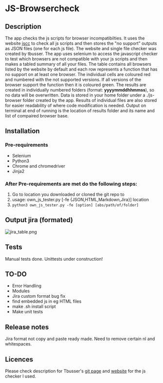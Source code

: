 # JS-Browsercheck

## Description
The app checks the js scripts for browser incompatibilties. It uses the website [jscc](http://jscc.info/) to check all js scripts and then stores the "no support" outputs as JSON files (one for each js file). The website and single file checker was created by tbusser. The app uses selenium to access the javascript checker to test which browsers are not compatible with your js scripts and then makes a tabled summary of all your files. The table contains all browsers listed by the website by default and each row represents a function that has no support on at least one browser. The individual cells are coloured red and numbered with the not supported versions. If all versions of the browser support the function then it is coloured green. The results are created in individually numbered folders (format: **yyyymmddhhmmss**), so no data will be overwritten. Data is stored in your home folder under a ./js-browser folder created by the app. Results of individual files are also stored for easier readability of where code modification is needed. Output on terminal at end of running is the location of results folder and its name and list of compaired browser base.

## Installation
### Pre-requirements
- Selenium
- Python3
- Chrome and chromedriver
- Jinja2

### After Pre-requirements are met do the following steps:
1. Go to location you downloaded or cloned the git repo to
2. usage: own_js_tester.py [-fe {JSON,HTML,Markdown,Jira}] location
3. `python3 own_js_tester.py -fe [option] [abs/path/of/folder]`

## Output jira (formated)

![jira_table.png](https://bitbucket.org/repo/AKqgag/images/2486270961-jira_table.png)

## Tests
Manual tests done. Unittests under construction!

## TO-DO
- Error Handling
- Modules
- Jira custom format bug fix
- find embedded js in eg HTML files
- make .sh install script
- Make unit tests

## Release notes
Jira format not copy and paste ready made. Need to remove certain nl and whitespaces.

## Licences
Please check description for Tbusser's [git page](https://github.com/tbusser/jscc) and [website](http://jscc.info/) for the js checker I used.